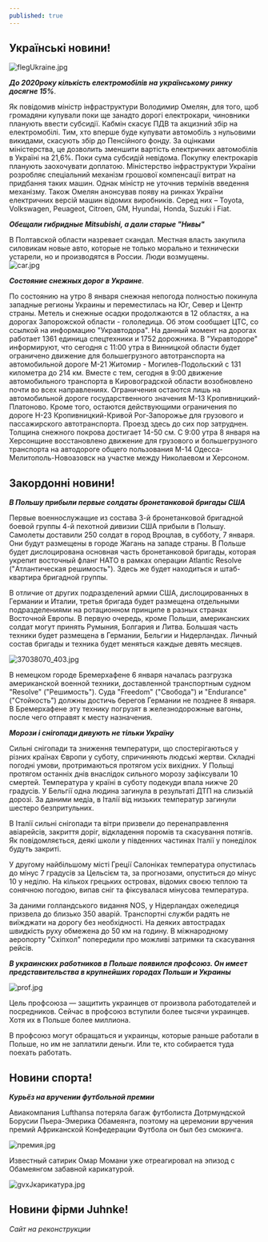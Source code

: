 ```yaml
---
published: true
---
```






## Українські новини!
 
![flegUkraine.jpg]({{site.baseurl}}images/flegUkraine.jpg)
 
_**До 2020року кількість електромобілів на українському ринку досягне 15%**_. 
 
  Як повідомив міністр інфраструктури Володимир Омелян, для того, щоб громадяни купували поки ще занадто дорогі електрокари, чиновники планують ввести субсидії.
Кабмін скасує ПДВ та акцизний збір на електромобілі. Тим, хто вперше буде купувати автомобіль з нульовими викидами, скасують збір до Пенсійного фонду. За оцінками міністерства, це дозволить зменшити вартість електричних автомобілів в Україні на 21,6%.
Поки сума субсидій невідома. Покупку електрокарів планують заохочувати доплатою. Міністерство інфраструктури України розробляє спеціальний механізм грошової компенсації витрат на придбання таких машин. Однак міністр не уточнив термінів введення механізму.
Також Омелян анонсував появу на ринках України електричних версій машин відомих виробників. Серед них – Toyota, Volkswagen, Peuageot, Citroen, GM, Hyundai, Honda, Suzuki і Fiat.  
 
 _**Обещали гибридные Mitsubishi, а дали старые "Нивы"**_  
  
  В Полтавской области назревает скандал. Местная власть закупила силовикам новые авто, которые не только морально и технически устарели, но и производятся в России. Люди возмущены.  
  ![car.jpg]({{site.baseurl}}images/car.jpg)

 
 _**Состояние снежных дорог в Украине**_. 
  
  По состоянию на утро 8 января снежная непогода полностью покинула западные регионы Украины и переместилась на Юг, Север и Центр страны. Метель и снежные осадки продолжаются в 12 областях, а на дорогах Запорожской области - гололедица.
Об этом сообщает ЦТС, со ссылкой на информацию "Укравтодора".
На данный момент на дорогах работает 1361 единица спецтехники и 1752 дорожника.
В "Укравтодоре" информируют, что сегодня с 11:00 утра в Винницкой области будет ограничено движение для большегрузного автотранспорта на автомобильной дороге М-21 Житомир - Могилев-Подольский с 131 километра до 214 км.
Вместе с тем, сегодня в 9:00 движение автомобильного транспорта в Кировоградской области возобновлено почти во всех направлениях. Ограничения остаются лишь на автомобильной дороге государственного значения М-13 Кропивницкий-Платоново.
Кроме того, остаются действующими ограничения по дороге Н-23 Кропивницкий-Кривой Рог-Запорожье для грузового и пассажирского автотранспорта. Проезд здесь до сих пор затруднен. Толщина снежного покрова достигает 14-50 см.
С 9:00 утра 8 января на Херсонщине восстановлено движение для грузового и большегрузного транспорта на автодороге общего пользования М-14 Одесса-Мелитополь-Новоазовск на участке между Николаевом и Херсоном.

 

 
## Закордонні новини!

_**В Польшу прибыли первые солдаты бронетанковой бригады США**_

  Первые военнослужащие из состава 3-й бронетанковой бригадной боевой группы 4-й пехотной дивизии США прибыли в Польшу. Самолеты доставили 250 солдат в город Вроцлав, в субботу, 7 января. Они будут размещены в городе Жагань на западе страны. В Польше будет дислоцирована основная часть бронетанковой бригады, которая укрепит восточный фланг НАТО в рамках операции Atlantic Resolve ("Атлантическая решимость"). Здесь же будет находиться и штаб-квартира бригадной группы.  
  
  В отличие от других подразделений армии США, дислоцированных в Германии и Италии, третья бригада будет размещена отдельными подразделениями на ротационном принципе в разных странах Восточной Европы. В первую очередь, кроме Польши, американских солдат могут принять Румыния, Болгария и Литва. Большая часть техники будет размещена в Германии, Бельгии и Нидерландах. Личный состав бригады и техника будет меняться каждые девять месяцев.  
  
  ![37038070_403.jpg]({{site.baseurl}}images/37038070_403.jpg)

  В немецком городе Бремерхафене 6 января началась разгрузка американской военной техники, доставленной транспортным судном "Resolve" ("Решимость"). Суда "Freedom" ("Свобода") и "Endurance" ("Стойкость") должны достичь берегов Германии не позднее 8 января. В Бремерхафене эту технику погрузят в железнодорожные вагоны, после чего отправят к месту назначения.

_**Морози i снiгопади дивують не тільки Україну**_

  Сильні снігопади та зниження температури, що спостерігаються у різних країнах Європи у суботу, спричиняють людські жертви. Складні погодні умови, протримаються протягом усіх вихідних. У Польщі протягом останніх днів внаслідок сильного морозу зафіксували 10 смертей. Температура у країні в суботу подекуди впала нижче 20 градусів. У Бельгії одна людина загинула в результаті ДТП на слизькій дорозі. За даними медіа, в Італії від низьких температур загинули шестеро безпритульних.  
    
  В Італії сильні снігопади та вітри призвели до перенаправлення авіарейсів, закриття доріг, відкладення поромів та скасування потягів. Як повідомляється, деякі школи у південних частинах Італії у понеділок будуть закриті.  
    
  У другому найбільшому місті Греції Салоніках температура опустилась до мінус 7 градусів за Цельсієм та, за прогнозами, опуститься до мінус 10 у неділю. На кількох грецьких островах, відомих своєю теплою та сонячною погодою, випав сніг та фіксувалася мінусова температура.  
    
  За даними голландського видання NOS, у Нідерландах ожеледиця призвела до близько 350 аварій. Транспортні служби радять не виїжджати на дорогу без необхідності. На деяких автострадах швидкість руху обмежена до 50 км на годину. В міжнародному аеропорту "Схіпхол" попередили про можливі затримки та скасування рейсів.  
  
_**В украинских работников в Польше появился профсоюз. Он имеет представительства в крупнейших городах Польши и Украины**_  

  ![prof.jpg]({{site.baseurl}}images/prof.jpg)  
  
Цель профсоюза — защитить украинцев от произвола работодателей и посредников. Сейчас в профсоюз вступили более тысячи украинцев. Хотя их в Польше более миллиона.  

В профсоюз могут обращаться и украинцы, которые раньше работали в Польше, но им не заплатили деньги. Или те, кто собирается туда поехать работать.  
  



## Новини спорта!

_**Курьёз на вручении футбольной премии**_  

 Авиакомпания Lufthansa потеряла багаж футболиста Дотрмундской Борусии Пьера-Эмерика Обамеянга, поэтому на церемонии вручения премий Африканской Конфедерации Футбола он был без смокинга.  
 
 ![премия.jpg]({{site.baseurl}}images/премия.jpg)
 



Известный сатирик Омар Момани уже отреагировал на эпизод с Обамеянгом забавной карикатурой.  



![gvxJкарикатура.jpg]({{site.baseurl}}images/gvxJкарикатура.jpg)  

## Новини фірми Juhnke!

_Сайт на реконструкции_
